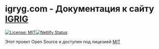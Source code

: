 # igryg.com - Документация к сайту [IGRIG](https://igryg.com)

[![License: MIT](https://img.shields.io/badge/License-MIT-blue.svg)](https://opensource.org/licenses/MIT)[![Netlify Status](https://api.netlify.com/api/v1/badges/35a6f056-1bb6-46d7-b5b1-09df51b948b6/deploy-status)](https://app.netlify.com/sites/igrig/deploys)


Этот проект Open Source и доступен под лицезией [MIT](https://github.com/alextim/igrig/blob/main/LICENSE)
